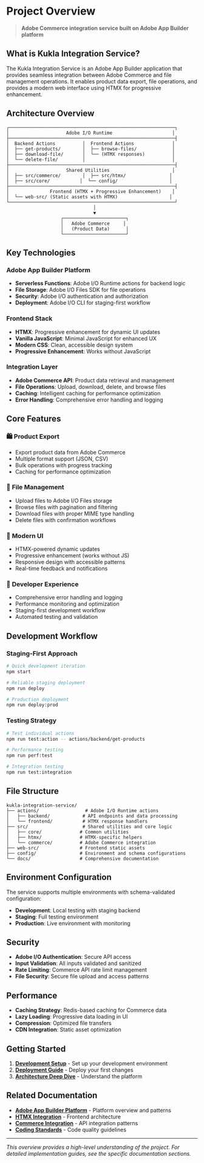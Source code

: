 # Project Overview

> **Adobe Commerce integration service built on Adobe App Builder platform**

## What is Kukla Integration Service?

The Kukla Integration Service is an Adobe App Builder application that provides seamless integration between Adobe Commerce and file management operations. It enables product data export, file operations, and provides a modern web interface using HTMX for progressive enhancement.

## Architecture Overview

```
┌─────────────────────────────────────────────────────────────┐
│                     Adobe I/O Runtime                      │
├─────────────────────────────────────────────────────────────┤
│  Backend Actions          │  Frontend Actions              │
│  ├── get-products/        │  ├── browse-files/             │
│  ├── download-file/       │  └── (HTMX responses)          │
│  └── delete-file/         │                                │
├─────────────────────────────────────────────────────────────┤
│                     Shared Utilities                       │
│  ├── src/commerce/        │  ├── src/htmx/                │
│  ├── src/core/           │  └── config/                   │
├─────────────────────────────────────────────────────────────┤
│               Frontend (HTMX + Progressive Enhancement)    │
│  └── web-src/ (Static assets with HTMX)                   │
└─────────────────────────────────────────────────────────────┘
                                │
                                ▼
                    ┌───────────────────────┐
                    │   Adobe Commerce     │
                    │   (Product Data)      │
                    └───────────────────────┘
```

## Key Technologies

### **Adobe App Builder Platform**

- **Serverless Functions**: Adobe I/O Runtime actions for backend logic
- **File Storage**: Adobe I/O Files SDK for file operations
- **Security**: Adobe I/O authentication and authorization
- **Deployment**: Adobe I/O CLI for staging-first workflow

### **Frontend Stack**

- **HTMX**: Progressive enhancement for dynamic UI updates
- **Vanilla JavaScript**: Minimal JavaScript for enhanced UX
- **Modern CSS**: Clean, accessible design system
- **Progressive Enhancement**: Works without JavaScript

### **Integration Layer**

- **Adobe Commerce API**: Product data retrieval and management
- **File Operations**: Upload, download, delete, and browse files
- **Caching**: Intelligent caching for performance optimization
- **Error Handling**: Comprehensive error handling and logging

## Core Features

### 🛍️ **Product Export**

- Export product data from Adobe Commerce
- Multiple format support (JSON, CSV)
- Bulk operations with progress tracking
- Caching for performance optimization

### 📁 **File Management**

- Upload files to Adobe I/O Files storage
- Browse files with pagination and filtering
- Download files with proper MIME type handling
- Delete files with confirmation workflows

### 🎨 **Modern UI**

- HTMX-powered dynamic updates
- Progressive enhancement (works without JS)
- Responsive design with accessible patterns
- Real-time feedback and notifications

### 🔧 **Developer Experience**

- Comprehensive error handling and logging
- Performance monitoring and optimization
- Staging-first development workflow
- Automated testing and validation

## Development Workflow

### **Staging-First Approach**

```bash
# Quick development iteration
npm start

# Reliable staging deployment
npm run deploy

# Production deployment
npm run deploy:prod
```

### **Testing Strategy**

```bash
# Test individual actions
npm run test:action -- actions/backend/get-products

# Performance testing
npm run perf:test

# Integration testing
npm run test:integration
```

## File Structure

```
kukla-integration-service/
├── actions/                 # Adobe I/O Runtime actions
│   ├── backend/            # API endpoints and data processing
│   └── frontend/           # HTMX response handlers
├── src/                    # Shared utilities and core logic
│   ├── core/              # Common utilities
│   ├── htmx/              # HTMX-specific helpers
│   └── commerce/          # Adobe Commerce integration
├── web-src/               # Frontend static assets
├── config/                # Environment and schema configurations
└── docs/                  # Comprehensive documentation
```

## Environment Configuration

The service supports multiple environments with schema-validated configuration:

- **Development**: Local testing with staging backend
- **Staging**: Full testing environment
- **Production**: Live environment with monitoring

## Security

- **Adobe I/O Authentication**: Secure API access
- **Input Validation**: All inputs validated and sanitized
- **Rate Limiting**: Commerce API rate limit management
- **File Security**: Secure file upload and access patterns

## Performance

- **Caching Strategy**: Redis-based caching for Commerce data
- **Lazy Loading**: Progressive data loading in UI
- **Compression**: Optimized file transfers
- **CDN Integration**: Static asset optimization

## Getting Started

1. **[Development Setup](setup.md)** - Set up your development environment
2. **[Deployment Guide](deployment.md)** - Deploy your first changes
3. **[Architecture Deep Dive](../architecture/adobe-app-builder.md)** - Understand the platform

## Related Documentation

- **[Adobe App Builder Platform](../architecture/adobe-app-builder.md)** - Platform overview and patterns
- **[HTMX Integration](../architecture/htmx-integration.md)** - Frontend architecture
- **[Commerce Integration](../architecture/commerce-integration.md)** - API integration patterns
- **[Coding Standards](../development/coding-standards.md)** - Code quality guidelines

---

_This overview provides a high-level understanding of the project. For detailed implementation guides, see the specific documentation sections._
